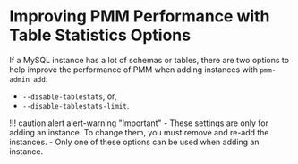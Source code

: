 # Improving PMM Performance with Table Statistics Options

If a MySQL instance has a lot of schemas or tables, there are two options to help improve the performance of PMM when adding instances with `pmm-admin add`:

- `--disable-tablestats`, or,
- `--disable-tablestats-limit`.

!!! caution alert alert-warning "Important"
    - These settings are only for adding an instance. To change them, you must remove and re-add the instances.
    - Only one of these options can be used when adding an instance.
